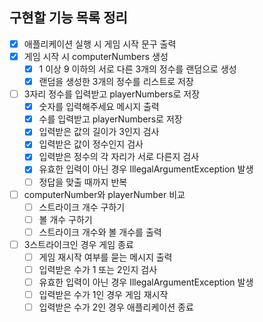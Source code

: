 ## 구현할 기능 목록 정리

- [x] 애플리케이션 실행 시 게임 시작 문구 출력
- [x] 게임 시작 시 computerNumbers 생성
  - [x] 1 이상 9 이하의 서로 다른 3개의 정수를 랜덤으로 생성
  - [x] 랜덤을 생성한 3개의 정수를 리스트로 저장
- [ ] 3자리 정수를 입력받고 playerNumbers로 저장
  - [x] 숫자를 입력해주세요 메시지 출력
  - [x] 수를 입력받고 playerNumbers로 저장
  - [x] 입력받은 값의 길이가 3인지 검사
  - [x] 입력받은 값이 정수인지 검사
  - [x] 입력받은 정수의 각 자리가 서로 다른지 검사
  - [x] 유효한 입력이 아닌 경우 IllegalArgumentException 발생
  - [ ] 정답을 맞출 때까지 반복
- [ ] computerNumber와 playerNumber 비교
  - [ ] 스트라이크 개수 구하기
  - [ ] 볼 개수 구하기
  - [ ] 스트라이크 개수와 볼 개수를 출력
- [ ] 3스트라이크인 경우 게임 종료
  - [ ] 게임 재시작 여부를 묻는 메시지 출력
  - [ ] 입력받은 수가 1 또는 2인지 검사
  - [ ] 유효한 입력이 아닌 경우 IllegalArgumentException 발생
  - [ ] 입력받은 수가 1인 경우 게임 재시작
  - [ ] 입력받은 수가 2인 경우 애플리케이션 종료
